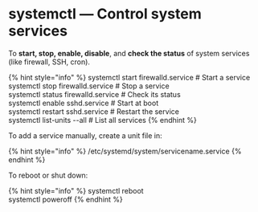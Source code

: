 # systemctl — Control system services

To **start, stop, enable, disable**, and **check the status** of system services (like firewall, SSH, cron).

{% hint style="info" %}
systemctl start firewalld.service    # Start a service\
systemctl stop firewalld.service    # Stop a service\
systemctl status firewalld.service    # Check its status\
systemctl enable sshd.service     # Start at boot\
systemctl restart sshd.service    # Restart the service\
systemctl list-units --all    # List all services
{% endhint %}

To add a service manually, create a unit file in:

{% hint style="info" %}
/etc/systemd/system/servicename.service
{% endhint %}

To reboot or shut down:

{% hint style="info" %}
systemctl reboot\
systemctl poweroff
{% endhint %}

